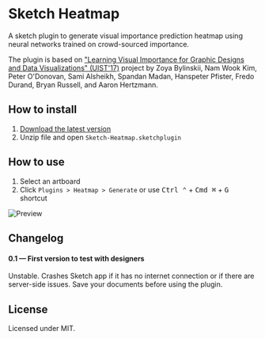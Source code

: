# Sketch Heatmap
A sketch plugin to generate visual importance prediction heatmap using neural networks trained on crowd-sourced importance.

The plugin is based on ["Learning Visual Importance for Graphic Designs and Data Visualizations" (UIST'17)](http://visimportance.csail.mit.edu/) project by Zoya Bylinskii, Nam Wook Kim, Peter O'Donovan, Sami Alsheikh, Spandan Madan, Hanspeter Pfister, Fredo Durand, Bryan Russell, and Aaron Hertzmann.


## How to install

1. [Download the latest version](https://github.com/levbruk/sketch-heatmap/blob/master/archives/sketch-heatmap-0.1.zip)
2. Unzip file and open `Sketch-Heatmap.sketchplugin`


## How to use

1. Select an artboard
2. Click `Plugins > Heatmap > Generate` or use <kbd>Ctrl ⌃</kbd> + <kbd>Cmd ⌘</kbd> + <kbd>G</kbd> shortcut

![Preview](https://github.com/levbruk/sketch-heatmap/blob/master/sketch-heatmap-preview.gif)


## Changelog

#### 0.1 — First version to test with designers
Unstable. Crashes Sketch app if it has no internet connection or if there are server-side issues. Save your documents before using the plugin.


## License
Licensed under MIT.
